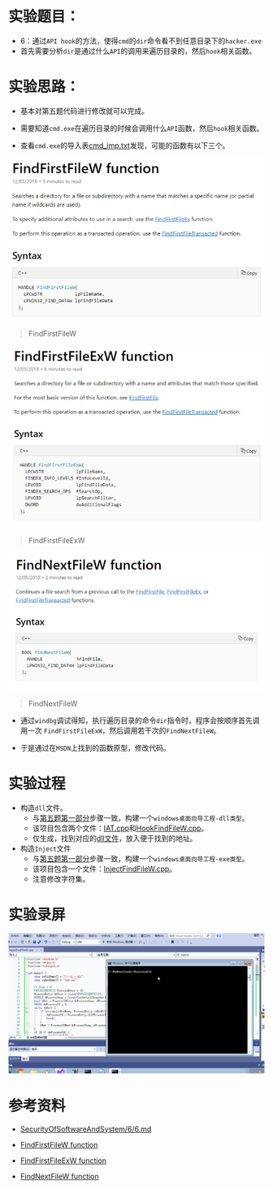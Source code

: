 # 实验题目：
* 6：通过`API hook`的方法，使得`cmd`的`dir`命令看不到任意目录下的`hacker.exe `
* 首先需要分析`dir`是通过什么`API`的调用来遍历目录的，然后`hook`相关函数。

# 实验思路：
* 基本对第五题代码进行修改就可以完成。

* 需要知道`cmd.exe`在遍历目录的时候会调用什么`API`函数，然后`hook`相关函数。

* 查看`cmd.exe`的导入表[cmd_imp.txt](cmd_imp.txt)发现，可能的函数有以下三个。

![](first.PNG)
> FindFirstFileW

![](firstex.PNG)
> FindFirstFileExW

![](next.PNG)
> FindNextFileW

* 通过`windbg`调试得知，执行遍历目录的命令`dir`指令时，程序会按顺序首先调用一次
`FindFirstFileExW`，然后调用若干次的`FindNextFileW`。

* 于是通过在`MSDN`上找到的函数原型，修改代码。

# 实验过程
* 构造`dll`文件。
    * 与[第五题第一部分](https://github.com/UP1998/Software-system-security/blob/lab/%E7%AC%AC%E4%BA%94%E9%A2%98/%E7%AC%AC%E4%BA%94%E9%A2%98%E7%AC%AC%E4%B8%80%E9%83%A8%E5%88%86/5_1.md)步骤一致，构建一个`windows桌面向导工程-dll类型`。
    * 该项目包含两个文件：[IAT.cpp](IAT.cpp)和[HookFindFileW.cpp](HookFindFileW.cpp)。
    * 仅生成，找到对应的[dll文件](6_1.dll)，放入便于找到的地址。
* 构造`Inject`文件
    * 与[第五题第一部分](https://github.com/UP1998/Software-system-security/blob/lab/%E7%AC%AC%E4%BA%94%E9%A2%98/%E7%AC%AC%E4%BA%94%E9%A2%98%E7%AC%AC%E4%B8%80%E9%83%A8%E5%88%86/5_1.md)步骤一致，构建一个`windows桌面向导工程-exe类型`。
    * 该项目包含一个文件：[InjectFindFileW.cpp](InjectFindFileW.cpp)。
    * 注意修改字符集。

# 实验录屏
![](6录屏.gif)

# 参考资料
* [SecurityOfSoftwareAndSystem/6/6.md](https://github.com/TheMasterOfMagic/SecurityOfSoftwareAndSystem/blob/master/6/6.md)

* [FindFirstFileW function](https://docs.microsoft.com/en-us/windows/desktop/api/fileapi/nf-fileapi-findfirstfilew)

* [FindFirstFileExW function](https://docs.microsoft.com/en-us/windows/desktop/api/fileapi/nf-fileapi-findfirstfileexw)

* [FindNextFileW function](https://docs.microsoft.com/en-us/windows/desktop/api/fileapi/nf-fileapi-findnextfilew)